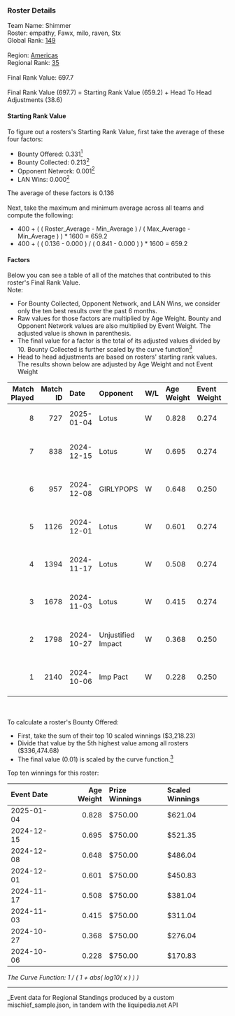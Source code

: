 ### Roster Details<br />
Team Name: Shimmer<br />
Roster: empathy, Fawx, milo, raven, Stx<br />
Global Rank: [149](../../standings_global_2025_03_01.md)<br />
<br />
Region: [Americas]( ../../standings_americas_2025_03_01.md)<br />
Regional Rank: [35]( ../../standings_americas_2025_03_01.md)<br />
<br />
Final Rank Value:  697.7<br />
<br />
Final Rank Value (697.7) = Starting Rank Value (659.2) + Head To Head Adjustments (38.6)<br />

#### Starting Rank Value<br />
To figure out a rosters's Starting Rank Value, first take the average of these four factors:<br />
- Bounty Offered: 0.331[<sup>1</sup>](#table2)
- Bounty Collected: 0.213[<sup>2</sup>](#table1)
- Opponent Network: 0.001[<sup>2</sup>](#table1)
- LAN Wins: 0.000[<sup>2</sup>](#table1)

The average of these factors is 0.136<br />
<br />
Next, take the maximum and minimum average across all teams and compute the following:<br />
- 400 + ( ( Roster_Average - Min_Average ) / ( Max_Average - Min_Average ) ) * 1600 = 659.2
- 400 + ( ( 0.136 - 0.000 ) / ( 0.841 - 0.000 ) ) * 1600 = 659.2


#### Factors<br />
Below you can see a table of all of the matches that contributed to this roster's Final Rank Value.<br />
Note:<br />

- For Bounty Collected, Opponent Network, and LAN Wins, we consider only the ten best results over the past 6 months.
- Raw values for those factors are multiplied by Age Weight. Bounty and Opponent Network values are also multiplied by Event Weight. The adjusted value is shown in parenthesis.
- The final value for a factor is the total of its adjusted values divided by 10. Bounty Collected is further scaled by the curve function[<sup>3</sup>](#curveFunction)
- Head to head adjustments are based on rosters' starting rank values. The results shown below are adjusted by Age Weight and not Event Weight
<span id="table1"></span><br />


| Match Played | Match ID | Date       | Opponent           | W/L | Age Weight | Event Weight | Bounty Collected | Opponent Network | LAN Wins  | H2H Adj. | Roster                                 |
| -: | -: | :- | :- | :- | :- | :- | :- | :- | :- | -: | :- |
|            8 |      727 | 2025-01-04 | Lotus              | W   | 0.828      | 0.274        | 0.002 (0.001)    | 0.000 (0.000)    | 0 (0.000) |     6.78 | empathy, Fawx, milo, raven, Stx        |
|            7 |      838 | 2024-12-15 | Lotus              | W   | 0.695      | 0.274        | 0.002 (0.000)    | 0.000 (0.000)    | 0 (0.000) |     6.02 | empathy, milo, raven, Serendipity, Stx |
|            6 |      957 | 2024-12-08 | GIRLYPOPS          | W   | 0.648      | 0.250        | 0.000 (0.000)    | 0.000 (0.000)    | 0 (0.000) |     5.62 | empathy, Fawx, phoebe, raven, Stx      |
|            5 |     1126 | 2024-12-01 | Lotus              | W   | 0.601      | 0.274        | 0.002 (0.000)    | 0.000 (0.000)    | 0 (0.000) |     5.58 | empathy, Fawx, phoebe, raven, Stx      |
|            4 |     1394 | 2024-11-17 | Lotus              | W   | 0.508      | 0.274        | 0.002 (0.000)    | 0.000 (0.000)    | 0 (0.000) |     4.92 | empathy, Fawx, phoebe, raven, Stx      |
|            3 |     1678 | 2024-11-03 | Lotus              | W   | 0.415      | 0.274        | 0.002 (0.000)    | 0.000 (0.000)    | 0 (0.000) |     4.16 | Celia, empathy, phoebe, raven, Stx     |
|            2 |     1798 | 2024-10-27 | Unjustified Impact | W   | 0.368      | 0.250        | 0.000 (0.000)    | 0.060 (0.006)    | 0 (0.000) |     3.38 | Celi, empathy, phoebe, raven, Stx      |
|            1 |     2140 | 2024-10-06 | Imp Pact           | W   | 0.228      | 0.250        | 0.000 (0.000)    | 0.000 (0.000)    | 0 (0.000) |     2.08 | Celi, empathy, phoebe, raven, Stx      |

<br />
<span id="table2"></span><br />
To calculate a roster's Bounty Offered:<br />

- First, take the sum of their top 10 scaled winnings ($3,218.23)
- Divide that value by the 5th highest value among all rosters ($336,474.68)
- The final value (0.01) is scaled by the curve function.[<sup>3</sup>](#curveFunction)

Top ten winnings for this roster:<br />

| Event Date | Age Weight | Prize Winnings | Scaled Winnings |
| :- | -: | :- | :- |
| 2025-01-04 |      0.828 | $750.00        | $621.04         |
| 2024-12-15 |      0.695 | $750.00        | $521.35         |
| 2024-12-08 |      0.648 | $750.00        | $486.04         |
| 2024-12-01 |      0.601 | $750.00        | $450.83         |
| 2024-11-17 |      0.508 | $750.00        | $381.04         |
| 2024-11-03 |      0.415 | $750.00        | $311.04         |
| 2024-10-27 |      0.368 | $750.00        | $276.04         |
| 2024-10-06 |      0.228 | $750.00        | $170.83         |


<span id="curveFunction"></span>_The Curve Function: 1 / ( 1 + abs( log10( x ) ) )_<br />

---
_Event data for Regional Standings produced by a custom mischief_sample.json, in tandem with the liquipedia.net API<br />
